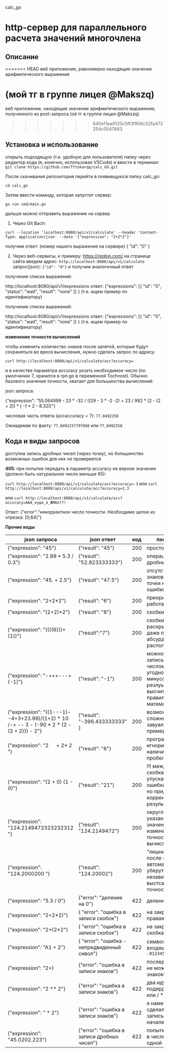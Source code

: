 calc_go
# http-сервер для параллельного расчета значений многочлена
## Описание
<<<<<<< HEAD
веб приложение, равномерно находящие значение арифмитеческого выражения

(мой тг в группе лицея @Makszq)
=======
веб приложение, находящие значение арифмитеческого выражения, полученного из post-запроса
(ой тг в группе лицея @Makszq)
>>>>>>> 640e11ea8120c5ff3f908c52fa472254c0547483
## Установка и использование 
открыть подходящую (т.е. удобную для пользователя) папку через редактор кода (я, конечно, использовал VSCode) и ввести в терминал:
`git clone https://github.com/Tttokarqq/calc_GO.git`

После скачивания репозитория перейти в появивщуюся папку calc_go:

`cd calc_go`

Затем ввести команду, которая запустит сервер:

`go run cmd/main.go`

дальше можно отправить выражение на сервер
1. Через Git Bach:
 
`curl --location 'localhost:8080/api/v1/calculate' --header 'Content-Type: application/json' --data '{"expression": "2+2*2"}'`

получим ответ: (номер нашего выражения на сервере)
{
    "id": "0"
}

2.  Через веб-сервисы, к примеру: https://reqbin.com/
на странице сайта введем адрес: `http://localhost:8080/api/v1/calculate`
запрос(json): `{"id": "0"}`
 и получим аналогичный ответ

получение списка выражений:

http://localhost:8080/api/v1/expressions
ответ:
{"expressions": [{
        "id": "0",
        "status": "wait",
        "result": "none"
        ]}
}
(т.е. ищем пример по идентификатору)



получение списка выражений:

http://localhost:8080/api/v1/expressions
ответ:
{"expressions": [{
        "id": "0",
        "status": "wait",
        "result": "none"
        ]}
}
(т.е. ищем пример по идентификатору)


**изменение точности вычислений**

чтобы изменить количество знаков после запятой, которые будут сохраняться во вреся вычисления, нужно сделать запрос по адресу. 

`curl http://localhost:8080/api/v1/calculate/acc?accuracy=`

и в качестве параметра accuracy укзать необходимое число (по умолчанию 7, хранится в rpn.go в переменной Tochnost).
Обычно базового значения точности, хватает для большинства вычислений:

json запроса: 

{"expression": "55.064999 - 23 * -32 / ((29 - 3 * -2 -2) + 23 / 992 * (2 - (2 + 2)) * ( -1 * 2 - 8.32))"}

числовая часть ответа (accaccuracy = 7): `77.0492258`

Ожиадемая по факту: `77,0492257797868` или `77,0492258`

## Кода и виды запросов
доступна запись дробных чисел (через точку), но большинство возможных ошибок для них не проверяется

**405**: 
при попытке передать в параметр accuracy не верное значение (должно быть натуральное число меньше 65):

`curl http://localhost:8080/api/v1/calculate/acc?accuracy=-3` 
или 
`curl http://localhost:8080/api/v1/calculate/acc?accuracy=2.3` 

или 
`curl http://localhost:8080/api/v1/calculate/acc?accuracy=AAA_куда_я_ЖМАл??!`


Ответ:
{"error":"некорректное число точности. Необходимо целое из отрезка: [0;64]"}

**Прочие коды**

| json запроса | json ответ | код | пояснение |
|-----------------|---------|------|--------|
| {"expression": "45"} | {"result": "45"} | 200 | просто число |
| {"expression": "2.99 * 5.3 / 0.3"}| {"result": "52.823333333"} | 200 | операция с дробными |
| {"expression": "45. + 2.5"} | {"result": "47.5"} | 200 | отсутствие чисел знаков после точки не является ошибкой |
| {"expression": "2+2*2"}    | {"result": "6"}  | 200 | приоритет работает |
| {"expression": "(2+2)*2"}    | {"result": "8"}  | 200 | скобки работают |
| {"expression": "((((6)))+ (1))"} | {"result":"7"} | 200 | скобки раскрываются даже при абсурдном расположении |
| {"expression": "-+++---+(-1)"} | {"result": "-1"} | 200 | можно записывать перед числом сколько угодно плюсов и минусов, резлуьтат будет высчитан по правилам математики |
| {"expression": "((1---1)--4+3+23.99)/(1+2) * 10 /-+ -- 3 - (-90 * 2 * (2 - (2 + 2))) - 2"} | {"result": "-396.433333333" }| 200 | возможны более сложные завуалированные примеры|
| {"expression": "2  &emsp;      + 2*   2 "}| {"result": "6"} | 200 | программа игнорирует наличие\отсутсвие пробелов |
| {"expression": "(2 + 0) (1 - 0)"} | {"result": "21"} | 200 | !!! между скобками нельзы упускать знак *, ошибки не будет, но придет не корренктный результат |
| {"expression": "124.2149472323232312 "}| {"result": "124.2149472"}| 200 | округление до указанного значения (см. изменение точности вычисления) |
| {"expression": "124.2000200 "} | {"result": "124.20002"} | 200 | "лишние" нули после запятой автоматически уберутся, независимо от выстсавленной точности|
| {"expression": "5.3 / 0"}| {"error": "деление на 0"} | 422 | деление на ноль |
| {"expression": "2+2*2)"}| { "error": "ошибка в записи скобок"} | 422 | на закрытая правая скобка |
| {"expression": "2+(2*2"}| { "error": "ошибка в записи скобок"} | 422 | на закрытая левая скобка |
| {"expression": "A1 + 2"} | { "error": "ошибка - непредвиденный сивол"} | 422 | символ, не входящий в `.0123456789-+*/()` |
| {"expression": "2+} | {"error": "ошибка в записи знаков"} | 422 | последний символ не может быть знаком |
| {"expression": "2 ** 2"} | {"error": "ошибка в записи знаков"} | 422 | два идущих подярд ** или * / или / * или // |
| {"expression": " * 2"}| {"error": "ошибка в записи знаков"} | 422 | я намеренно сделал ошибкой запись / или * в начале выражения|
| {"expression": "45.0202.223"} | {"error": "ошибка в записи дробных чисел"} | 422 | попытка записать в число большей одной "."|


